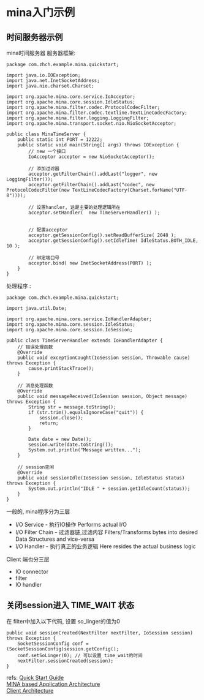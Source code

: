 # mina入门示例

## 时间服务器示例
mina时间服务器
服务器框架:

	package com.zhch.example.mina.quickstart;

	import java.io.IOException;
	import java.net.InetSocketAddress;
	import java.nio.charset.Charset;

	import org.apache.mina.core.service.IoAcceptor;
	import org.apache.mina.core.session.IdleStatus;
	import org.apache.mina.filter.codec.ProtocolCodecFilter;
	import org.apache.mina.filter.codec.textline.TextLineCodecFactory;
	import org.apache.mina.filter.logging.LoggingFilter;
	import org.apache.mina.transport.socket.nio.NioSocketAcceptor;

	public class MinaTimeServer {
		public static int PORT = 12222;
		public static void main(String[] args) throws IOException {
			// new 一个接口
			IoAcceptor acceptor = new NioSocketAcceptor();

			// 添加过滤器
			acceptor.getFilterChain().addLast("logger", new LoggingFilter());
			acceptor.getFilterChain().addLast("codec", new ProtocolCodecFilter(new TextLineCodecFactory(Charset.forName("UTF-8"))));
			
			// 设置handler, 这是主要的处理逻辑所在
			acceptor.setHandler(  new TimeServerHandler() );
			

			// 配置acceptor
	        acceptor.getSessionConfig().setReadBufferSize( 2048 );
	        acceptor.getSessionConfig().setIdleTime( IdleStatus.BOTH_IDLE, 10 );
	        
	        // 绑定端口号
	        acceptor.bind( new InetSocketAddress(PORT) );
		}
	}
处理程序 :

	package com.zhch.example.mina.quickstart;

	import java.util.Date;

	import org.apache.mina.core.service.IoHandlerAdapter;
	import org.apache.mina.core.session.IdleStatus;
	import org.apache.mina.core.session.IoSession;

	public class TimeServerHandler extends IoHandlerAdapter {
		// 错误处理函数
		@Override
		public void exceptionCaught(IoSession session, Throwable cause) throws Exception {
			cause.printStackTrace();
		}

		// 消息处理函数 
		@Override
		public void messageReceived(IoSession session, Object message) throws Exception {
			String str = message.toString();
			if (str.trim().equalsIgnoreCase("quit")) {
				session.close();
				return;
			}

			Date date = new Date();
			session.write(date.toString());
			System.out.println("Message written...");
		}

		// session空闲 
		@Override
		public void sessionIdle(IoSession session, IdleStatus status) throws Exception {
			System.out.println("IDLE " + session.getIdleCount(status));
		}
	}

一般的, mina程序分为三层

* I/O Service - 执行IO操作  Performs actual I/O
* I/O Filter Chain - 过滤器链,过滤内容  Filters/Transforms bytes into desired Data Structures and vice-versa
* I/O Handler - 执行真正的业务逻辑  Here resides the actual business logic

Client 端也分三层

* IO connector
* filter
* IO handler

## 关闭session进入 TIME_WAIT 状态
在 filter中加入以下代码, 设置 so_linger的值为0

    public void sessionCreated(NextFilter nextFilter, IoSession session) throws Exception {
        SocketSessionConfig conf = (SocketSessionConfig)session.getConfig();
        conf.setSoLinger(0); // 可以设置 time_wait的时间
    	nextFilter.sessionCreated(session);
    }

refs:
[Quick Start Guide][1]  
[MINA based Application Architecture][2]  
[Client Architecture][3]  


[1]: http://mina.apache.org/mina-project/quick-start-guide.html
[2]: http://mina.apache.org/mina-project/userguide/ch2-basics/application-architecture.html
[3]: http://mina.apache.org/mina-project/userguide/ch2-basics/client-architecture.html